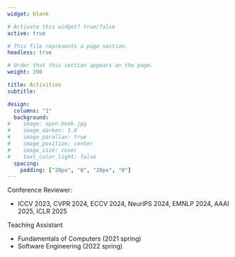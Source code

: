 ```yaml
---
widget: blank

# Activate this widget? true/false
active: true

# This file represents a page section.
headless: true

# Order that this section appears on the page.
weight: 200

title: Activities
subtitle:

design:
  columns: "1"
  background:
#    image: open-book.jpg
#    image_darken: 1.0
#    image_parallax: true
#    image_position: center
#    image_size: cover
#    text_color_light: false
  spacing:
    padding: ["20px", "0", "20px", "0"]
---
```


Conference Reviewer:

* ICCV 2023, CVPR 2024, ECCV 2024, NeurIPS 2024, EMNLP 2024, AAAI 2025, ICLR 2025

Teaching Assistant

* Fundamentals of Computers (2021 spring)
* Software Engineering (2022 spring)





